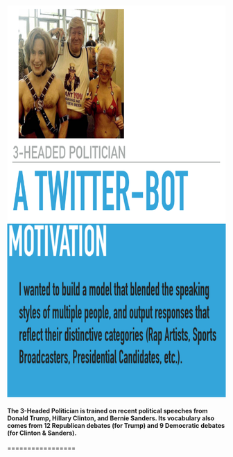 <!--# 3-Headed Politician-->
<!--<img src="http://blog.iheartraves.com/wp-content/uploads/2016/04/bernie-sanders-starman.jpg" width="432" height="300" />-->
<img src="https://github.com/TomDobbs/3Headed_Politician/blob/master/Images/3HeadedPolitics_Preso_title.png" width="800" height="500" />
<!--### 3-Headed Politician Twitter Bot-->
<img src="https://github.com/TomDobbs/3Headed_Politician/blob/master/Images/3HeadedPolitics_Preso_new.png" width="800" height="400" />

#### The 3-Headed Politician is trained on recent political speeches from Donald Trump, Hillary Clinton, and Bernie Sanders. Its vocabulary also comes from 12 Republican debates (for Trump) and 9 Democratic debates (for Clinton & Sanders). 
=================
